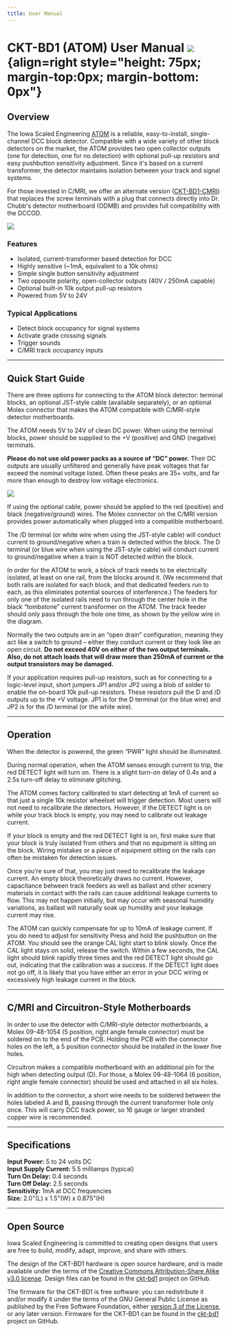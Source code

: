 ```yaml
---
title: User Manual
---
```

# CKT-BD1 (ATOM) User Manual ![](img/atom-logo.png){align=right style="height: 75px; margin-top:0px; margin-bottom: 0px"}

## Overview

The Iowa Scaled Engineering [ATOM](https://www.iascaled.com/store/CKT-BD1) is a reliable, easy-to-install,
single-channel DCC block detector.  Compatible with a wide variety of other
block detectors on the market, the ATOM provides two open collector outputs
(one for detection, one for no detection) with optional pull-up resistors
and easy pushbutton sensitivity adjustment.  Since it's based on a current
transformer, the detector maintains isolation between your track and signal
systems.

For those invested in C/MRI, we offer an alternate version ([CKT-BD1-CMRI](https://www.iascaled.com/store/CKT-BD1-CMRI))
that replaces the screw terminals with a plug that connects directly into
Dr.  Chubb's detector motherboard (ODMB) and provides full compatibility
with the DCCOD.

![](img/ckt-bd1.jpg)

### Features
* Isolated, current-transformer based detection for DCC
* Highly sensitive (~1mA, equivalent to a 10k ohms)
* Simple single button sensitivity adjustment
* Two opposite polarity, open-collector outputs (40V / 250mA capable)
* Optional built-in 10k output pull-up resistors
* Powered from 5V to 24V

### Typical Applications
* Detect block occupancy for signal systems
* Activate grade crossing signals
* Trigger sounds
* C/MRI track occupancy inputs

---

## Quick Start Guide

There are three options for connecting to the ATOM block detector: terminal
blocks, an optional JST-style cable (available separately), or an optional
Molex connector that makes the ATOM compatible with C/MRI-style detector
motherboards.

The ATOM needs 5V to 24V of clean DC power.  When using the terminal blocks,
power should be supplied to the +V (positive) and GND (negative) terminals.

**Please do not use old power packs as a source of “DC” power.**  Their DC
outputs are usually unfiltered and generally have peak voltages that far
exceed the nominal voltage listed.  Often these peaks are 35+ volts, and far
more than enough to destroy low voltage electronics.

![](img/ckt-bd1-connections.png)

If using the optional cable, power should be applied to the red (positive)
and black (negative/ground) wires.  The Molex connector on the C/MRI version
provides power automatically when plugged into a compatible motherboard.

The /D terminal (or white wire when using the JST-style cable) will conduct
current to ground/negative when a train is detected within the block.  The D
terminal (or blue wire when using the JST-style cable) will conduct current
to ground/negative when a train is NOT detected within the block.

In order for the ATOM to work, a block of track needs to be electrically
isolated, at least on one rail, from the blocks around it.  (We recommend
that both rails are isolated for each block, and that dedicated feeders run
to each, as this eliminates potential sources of interference.)  The feeders
for only one of the isolated rails need to run through the center hole in
the black “tombstone” current transformer on the ATOM.  The track feeder
should only pass through the hole one time, as shown by the yellow wire in
the diagram.

Normally the two outputs are in an “open drain” configuration, meaning they
act like a switch to ground – either they conduct current or they look like
an open circuit.  **Do not exceed 40V on either of the two output terminals. 
Also, do not attach loads that will draw more than 250mA of current or the
output transistors may be damaged.**

If your application requires pull-up resistors, such as for connecting to a
logic-level input, short jumpers JP1 and/or JP2 using a blob of solder to
enable the on-board 10k pull-up resistors.  These resistors pull the D and
/D outputs up to the +V voltage.  JP1 is for the D terminal (or the blue
wire) and JP2 is for the /D terminal (or the white wire).

---

## Operation

When the detector is powered, the green “PWR” light should be illuminated.

During normal operation, when the ATOM senses enough current to trip, the
red DETECT light will turn on.  There is a slight turn-on delay of 0.4s and
a 2.5s turn-off delay to eliminate glitching.

The ATOM comes factory calibrated to start detecting at 1mA of current so
that just a single 10k resistor wheelset will trigger detection.  Most users
will not need to recalibrate the detectors.  However, if the DETECT light is
on while your track block is empty, you may need to calibrate out leakage
current.

If your block is empty and the red DETECT light is on, first make sure that
your block is truly isolated from others and that no equipment is sitting on
the block.  Wiring mistakes or a piece of equipment sitting on the rails can
often be mistaken for detection issues.

Once you’re sure of that, you may just need to recalibrate the leakage
current.  An empty block theoretically draws no current.  However,
capacitance between track feeders as well as ballast and other scenery
materials in contact with the rails can cause additional leakage currents to
flow.  This may not happen initially, but may occur with seasonal humidity
variations, as ballast will naturally soak up humidity and your leakage
current may rise.

The ATOM can quickly compensate for up to 10mA of leakage current.  If you
do need to adjust for sensitivity Press and hold the pushbutton on the ATOM. 
You should see the orange CAL light start to blink slowly.  Once the CAL
light stays on solid, release the switch.  Within a few seconds, the CAL
light should blink rapidly three times and the red DETECT light should go
out, indicating that the calibration was a success.  If the DETECT light
does not go off, it is likely that you have either an error in your DCC
wiring or excessively high leakage current in the block.

---

## C/MRI and Circuitron-Style Motherboards 

In order to use the detector with C/MRI-style detector motherboards, a Molex
09-48-1054 (5 position, right angle female connector) must be soldered on to
the end of the PCB.  Holding the PCB with the connector holes on the left, a
5 position connector should be installed in the lower five holes.

Circuitron makes a compatible motherboard with an additional pin for the
high when detecting output (D).  For those, a Molex 09-48-1064 (6 position,
right angle female connector) should be used and attached in all six holes.

In addition to the connector, a short wire needs to be soldered between the
holes labeled A and B, passing through the current transformer hole only
once.  This will carry DCC track power, so 16 gauge or larger stranded
copper wire is recommended.

---

## Specifications

**Input Power:**  5 to 24 volts DC  
**Input Supply Current:**  5.5 milliamps (typical)  
**Turn On Delay:**  0.4 seconds  
**Turn Off Delay:**  2.5 seconds  
**Sensitivity:**  1mA at DCC frequencies  
**Size:**  2.0"(L) x 1.5"(W) x 0.875"(H)

---

## Open Source 

Iowa Scaled Engineering is committed to creating open designs that users are free to build, modify,
adapt, improve, and share with others.

The design of the CKT-BD1 hardware is open source hardware, and is made available under the
terms of the [Creative Commons Attribution-Share Alike v3.0 license](http://creativecommons.org/licenses/by-sa/3.0/). 
Design files can be found in the [ckt-bd1](https://github.com/IowaScaledEngineering/ckt-bd1) project on 
GitHub.

The firmware for the CKT-BD1 is free software: you can redistribute it and/or modify it under the 
terms of the GNU General Public License as published by the Free Software Foundation, either [version 3 of the 
License](https://www.gnu.org/licenses/gpl.html), or any later version. Firmware for the CKT-BD1 can be 
found in the [ckt-bd1](https://github.com/IowaScaledEngineering/ckt-bd1) project on GitHub.
